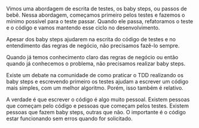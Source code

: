 Vimos uma abordagem de escrita de testes, os baby steps, ou passos de bebê. Nessa abordagem, começamos primeiro pelos testes e fazemos o mínimo possível para o teste passar. Quando ele passa, refatoramos o teste e o código e vamos mantendo esse ciclo no desenvolvimento.

Apesar dos baby steps ajudarem na escrita do código de testes e no entendimento das regras de negócio, não precisamos fazê-lo sempre.

Quando já temos conhecimento claro das regras de negócio ou então quando já conhecemos o problema, não precisamos realizar baby steps.

Existe um debate na comunidade de como praticar o TDD realizando os baby steps e escrevendo primeiro os testes ajudam a escrever um código mais simples, com um melhor algoritmo. Porém, isso também é relativo.

A verdade é que escrever o código é algo muito pessoal. Existem pessoas que começam pelo código e pessoas que começam pelos testes. Existem pessoas que fazem baby steps, outras que não. O importante é o código estar funcionando sem erros quando for solicitado.